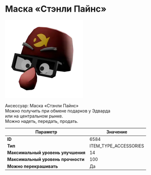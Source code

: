 # Маска «Стэнли Пайнс»

![Item Image](../img/6584.webp?raw=true)

Аксессуар: Маска «Стэнли Пайнс»<br>Можно получить при обмене подарков у Эдварда<br>или на центральном рынке.<br>Можно надеть, передать, продать.


| Параметр | Значение |
|----------|----------|
| **ID** | 6584 |
| **Тип** | ITEM_TYPE_ACCESSORIES |
| **Максимальный уровень улучшения** | 14 |
| **Максимальный уровень прочности** | 100 |
| **Можно перекрашивать** | Да |

